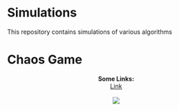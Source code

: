 # Simulations
This repository contains simulations of various algorithms 

# Chaos Game
<p align="center">
  <b>Some Links:</b><br>
  <a href="https://www.youtube.com/watch?v=xAdveCc689k">Link</a>
  <br><br>
  <img src="https://i.ytimg.com/vi/xAdveCc689k/hqdefault.jpg">
</p>
